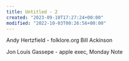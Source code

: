 ```yaml
---
title: Untitled - 2
created: "2023-09-10T17:27:24+00:00"
modified: "2022-10-03T00:26:56+00:00"
---
```

Andy Hertzfield - folklore.org
Bill Ackinson

Jon Louis Gassepe - apple exec, Monday Note

